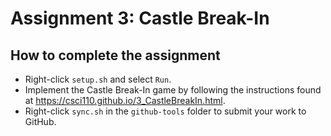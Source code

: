 # Assignment 3: Castle Break-In
## How to complete the assignment
* Right-click `setup.sh` and select `Run`.
* Implement the Castle Break-In game by following the instructions found at https://csci110.github.io/3_CastleBreakIn.html.
* Right-click `sync.sh` in the `github-tools` folder to submit your work to GitHub.